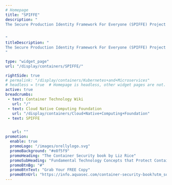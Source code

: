 ```yaml
---
# Homepage
title: "SPIFFE"
description: "
The Secure Production Identity Framework For Everyone (SPIFFE) Project defines a framework and set of standards for identifying and securing communications between web-based services. This page gathers resources about the basics of SPIFFE, its users and consumers.


"
titleDescription: "
The Secure Production Identity Framework For Everyone (SPIFFE) Project defines a framework and set of standards for identifying and securing communications between web-based services. This page gathers resources about the basics of SPIFFE, its users and consumers.
" 

type: "widget_page"
url: "/display/containers/SPIFFE/" 

rightSide: true 
# permalink: "/display/containers/Kubernetes+and+Microservices"
# headless = true  # Homepage is headless, other widget pages are not.
active: true
breadcrumbs:
 - text: Container Technology Wiki
   url: "/"
 - text: Cloud Native Computing Foundation
   url: "/display/containers/Cloud+Native+Computing+Foundation"
 - text: SPIFFE


   url: ""
promotion:
  enable: true
  promoLogo: "/images/orellylogo.svg"
  promoBackground: "#e8f5f9"
  promoHeading: "The Container Security book by Liz Rice"
  promoSubHeading: "Fundamental Technology Concepts that Protect Containerized Applications"
  promoBtnBg: "#"
  promoBtnText: "Grab Your FREE Copy"
  promoBtnUrl: "https://info.aquasec.com/container-security-book?utm_source=wiki"
---
```


